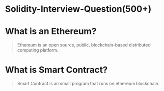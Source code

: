 # Solidity-Interview-Question(500+)

# What is an Ethereum?
> Ethereum is an open source, public, blockchain-based distributed computing platform.

# What is Smart Contract?
> Smart Contract is an small program that runs on ethereum blockchain.


